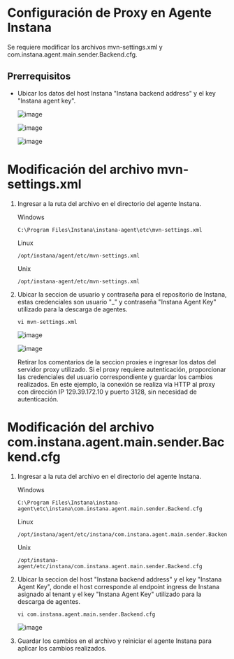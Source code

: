 # Configuración de Proxy en Agente Instana

Se requiere modificar los archivos mvn-settings.xml y com.instana.agent.main.sender.Backend.cfg.

## Prerrequisitos

- Ubicar los datos del host Instana "Instana backend address" y el key "Instana agent key".

  ![image](https://github.com/user-attachments/assets/12396c78-5a6d-455c-934d-a63a4ff3c3af)

  ![image](https://github.com/user-attachments/assets/d05c0e5d-550e-45e5-a56b-abcc4d8fdc07)

  ![image](https://github.com/user-attachments/assets/f2cbe35e-fdca-49c1-94a7-90e801ad2d87)


# Modificación del archivo mvn-settings.xml

1. Ingresar a la ruta del archivo en el directorio del agente Instana.

   Windows

       C:\Program Files\Instana\instana-agent\etc\mvn-settings.xml

   Linux

       /opt/instana/agent/etc/mvn-settings.xml

   Unix

       /opt/instana-agent/etc/mvn-settings.xml

2. Ubicar la seccion de usuario y contraseña para el repositorio de Instana, estas credenciales son usuario "_" y contraseña "Instana Agent Key" utilizado para la descarga de agentes.

       vi mvn-settings.xml

   ![image](https://github.com/user-attachments/assets/42ce3b60-3516-45ec-aea9-51b075736d83)

   ![image](https://github.com/user-attachments/assets/dd253fa3-05f8-4593-a70e-ddec3dd4b60e)

   Retirar los comentarios de la seccion proxies e ingresar los datos del servidor proxy utilizado. Si el proxy requiere autenticación, proporcionar las credenciales del usuario correspondiente y guardar los cambios realizados.
   En este ejemplo, la conexión se realiza vía HTTP al proxy con dirección IP 129.39.172.10 y puerto 3128, sin necesidad de autenticación.


# Modificación del archivo com.instana.agent.main.sender.Backend.cfg

1. Ingresar a la ruta del archivo en el directorio del agente Instana.

   Windows

       C:\Program Files\Instana\instana-agent\etc\instana\com.instana.agent.main.sender.Backend.cfg

   Linux

       /opt/instana/agent/etc/instana/com.instana.agent.main.sender.Backend.cfg

   Unix

       /opt/instana-agent/etc/instana/com.instana.agent.main.sender.Backend.cfg

2. Ubicar la seccion del host "Instana backend address" y el key "Instana Agent Key", donde el host corresponde al endpoint ingress de Instana asignado al tenant y el key "Instana Agent Key" utilizado para la descarga de agentes.

       vi com.instana.agent.main.sender.Backend.cfg

   ![image](https://github.com/user-attachments/assets/6de47274-bfd4-4b87-be70-ab3fc5ac8e74)

3. Guardar los cambios en el archivo y reiniciar el agente Instana para aplicar los cambios realizados.









